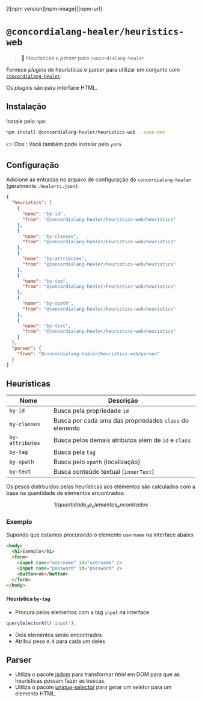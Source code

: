 [![npm version][npm-image]][npm-url]

# `@concordialang-healer/heuristics-web`

> 🔌 Heurísticas e _parser_ para `concordialang-healer`

Fornece _plugins_ de heurísticas e parser para utilizar em conjunto com [`concordialang-healer`](https://github.com/concordialang/healer#readme).

Os _plugins_ são para interface HTML.

## Instalação

Instale pelo `npm`:

```bash
npm install @concordialang-healer/heuristics-web --save-dev
```

👉 Obs.: Você também pode instalar pelo `yarn`.

## Configuração

Adicione as entradas no arquivo de configuração do `concordialang-healer` (geralmente `.healerrc.json`):

```json
{
  "heuristics": [
    {
      "name": "by-id",
      "from": "@concordialang-healer/heuristics-web/heuristics"
    },
    {
      "name": "by-classes",
      "from": "@concordialang-healer/heuristics-web/heuristics"
    },
    {
      "name": "by-attributes",
      "from": "@concordialang-healer/heuristics-web/heuristics"
    },
    {
      "name": "by-tag",
      "from": "@concordialang-healer/heuristics-web/heuristics"
    },
    {
      "name": "by-xpath",
      "from": "@concordialang-healer/heuristics-web/heuristics"
    },
    {
      "name": "by-text",
      "from": "@concordialang-healer/heuristics-web/heuristics"
    }
  ],
  "parser": {
    "from": "@concordialang-healer/heuristics-web/parser"
  }
}
```

## Heurísticas

| Nome            | Descrição                                               |
| --------------- | ------------------------------------------------------- |
| `by-id`         | Busca pela propriedade `id`                             |
| `by-classes`    | Busca por cada uma das propriedades `class` do elemento |
| `by-attributes` | Busca pelos demais atributos além de `id` e `class`     |
| `by-tag`        | Busca pela `tag`                                        |
| `by-xpath`      | Busca pelo `xpath` (localização)                        |
| `by-text`       | Busca conteúdo textual (`innerText`)                    |

Os pesos distrbuidos pelas heurísticas aos elementos são calculados com a base na quantidade de elementos encontrados:

```math
1 / quantidade_de_elementos_encontrados
```

### Exemplo

Supondo que estamos procurando o elemento `username` na interface abaixo

```html
<body>
  <h1>Exemplo</h1>
  <form>
    <input name="username" id="username" />
    <input name="password" id="password" />
    <button>ok</button>
  </form>
</body>
```

#### Heurística `by-tag`

- Procura pelos elementos com a tag `input` na interface

```js
querySelectorAll('input');
```

- Dois elementos serão encontrados
- Atribui peso `0.5` para cada um deles

## Parser

- Utiliza o pacote [jsdom](https://github.com/jsdom/jsdom) para transformar _html_ em DOM para que as heurísticas possam fazer as buscas.
- Utiliza o pacote [unique-selector](https://github.com/ericclemmons/unique-selector) para gerar um seletor para um elemento HTML.

